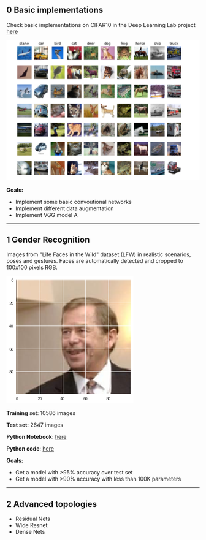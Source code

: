 
## 0 Basic implementations

Check basic implementations on CIFAR10 in the Deep Learning Lab project [here](https://github.com/RParedesPalacios/DeepLearningLab/tree/master/Examples/CIFAR)

![Cifar10](cifar10.png)

**Goals:**
* Implement some basic convoutional networks
* Implement different data augmentation
* Implement VGG model A

---

## 1 Gender Recognition

Images from "Life Faces in the Wild" dataset (LFW) in realistic scenarios, poses and gestures. Faces are automatically detected and cropped to 100x100 pixels RGB.


![Face example](face.png)


**Training** set: 10586 images

**Test set**: 2647 images 


**Python Notebook**: [here](gender.ipynb)

**Python code**: [here](gender.py)

**Goals:**
* Get a model with >95% accuracy over test set
* Get a model with >90% accuracy with less than 100K parameters
---

## 2 Advanced topologies 

* Residual Nets
* Wide Resnet 
* Dense Nets









